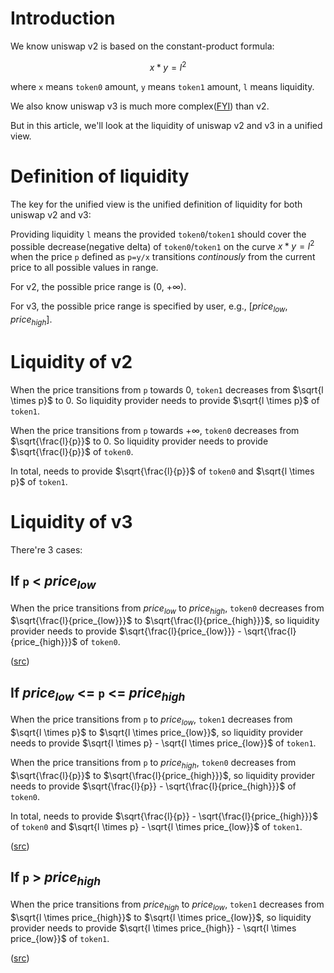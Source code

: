 # Introduction

We know uniswap v2 is based on the constant-product formula:

$$
x * y = l^2
$$

where `x` means `token0` amount, `y` means `token1` amount, `l` means liquidity.

We also know uniswap v3 is much more complex([FYI](https://app.uniswap.org/whitepaper-v3.pdf)) than v2.

But in this article, we'll look at the liquidity of uniswap v2 and v3 in a unified view.


# Definition of liquidity

The key for the unified view is the unified definition of liquidity for both uniswap v2 and v3:

Providing liquidity `l` means the provided `token0`/`token1` should cover the possible decrease(negative delta) of `token0`/`token1` on the curve $x * y = l^2$ when the price `p` defined as `p=y/x` transitions *continously* from the current price to all possible values in range.

For v2, the possible price range is (0, +∞).

For v3, the possible price range is specified by user, e.g., $[price_{low}, price_{high}]$.

# Liquidity of v2

When the price transitions from `p` towards 0, `token1` decreases from $\sqrt{l \times p}$ to 0. So liquidity provider needs to provide $\sqrt{l \times p}$ of `token1`.

When the price transitions from `p` towards +∞, `token0` decreases from $\sqrt{\frac{l}{p}}$ to 0. So liquidity provider needs to provide $\sqrt{\frac{l}{p}}$ of `token0`.

In total, needs to provide $\sqrt{\frac{l}{p}}$ of `token0` and $\sqrt{l \times p}$ of `token1`.

# Liquidity of v3

There're 3 cases:

## If `p` < $price_{low}$

When the price transitions from $price_{low}$ to $price_{high}$, `token0` decreases from $\sqrt{\frac{l}{price_{low}}}$ to $\sqrt{\frac{l}{price_{high}}}$, so liquidity provider needs to provide $\sqrt{\frac{l}{price_{low}}} - \sqrt{\frac{l}{price_{high}}}$ of `token0`.

([src](https://github.com/Uniswap/v3-core/blob/d8b1c635c275d2a9450bd6a78f3fa2484fef73eb/contracts/UniswapV3Pool.sol#L328-L335))

## If $price_{low}$ <= `p` <= $price_{high}$

When the price transitions from `p` to $price_{low}$, `token1` decreases from $\sqrt{l \times p}$ to $\sqrt{l \times price_{low}}$, so liquidity provider needs to provide $\sqrt{l \times p} - \sqrt{l \times price_{low}}$ of `token1`.

When the price transitions from `p` to $price_{high}$, `token0` decreases from $\sqrt{\frac{l}{p}}$ to $\sqrt{\frac{l}{price_{high}}}$, so liquidity provider needs to provide $\sqrt{\frac{l}{p}} - \sqrt{\frac{l}{price_{high}}}$ of `token0`.

In total, needs to provide $\sqrt{\frac{l}{p}} - \sqrt{\frac{l}{price_{high}}}$ of `token0` and $\sqrt{l \times p} - \sqrt{l \times price_{low}}$ of `token1`.

([src](https://github.com/Uniswap/v3-core/blob/d8b1c635c275d2a9450bd6a78f3fa2484fef73eb/contracts/UniswapV3Pool.sol#L350-L359))

## If `p` > $price_{high}$

When the price transitions from $price_{high}$ to $price_{low}$, `token1` decreases from $\sqrt{l \times price_{high}}$ to $\sqrt{l \times price_{low}}$, so liquidity provider needs to provide $\sqrt{l \times price_{high}} - \sqrt{l \times price_{low}}$ of `token1`.

([src](https://github.com/Uniswap/v3-core/blob/d8b1c635c275d2a9450bd6a78f3fa2484fef73eb/contracts/UniswapV3Pool.sol#L365-L369))